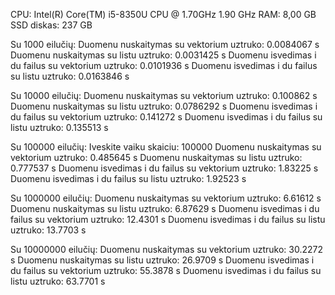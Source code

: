 CPU: Intel(R) Core(TM) i5-8350U CPU @ 1.70GHz   1.90 GHz
RAM: 8,00 GB
SSD diskas: 237 GB

Su 1000 eilučių:
Duomenu nuskaitymas su vektorium uztruko: 0.0084067 s
Duomenu nuskaitymas su listu uztruko: 0.0031425 s
Duomenu isvedimas i du failus su vektorium uztruko: 0.0101936 s
Duomenu isvedimas i du failus su listu uztruko: 0.0163846 s

Su 10000 eilučių:
Duomenu nuskaitymas su vektorium uztruko: 0.100862 s
Duomenu nuskaitymas su listu uztruko: 0.0786292 s
Duomenu isvedimas i du failus su vektorium uztruko: 0.141272 s
Duomenu isvedimas i du failus su listu uztruko: 0.135513 s

Su 100000 eilučių:
Iveskite vaiku skaiciu: 100000
Duomenu nuskaitymas su vektorium uztruko: 0.485645 s
Duomenu nuskaitymas su listu uztruko: 0.777537 s
Duomenu isvedimas i du failus su vektorium uztruko: 1.83225 s
Duomenu isvedimas i du failus su listu uztruko: 1.92523 s

Su 1000000 eilučių:
Duomenu nuskaitymas su vektorium uztruko: 6.61612 s
Duomenu nuskaitymas su listu uztruko: 6.87629 s
Duomenu isvedimas i du failus su vektorium uztruko: 12.4301 s
Duomenu isvedimas i du failus su listu uztruko: 13.7703 s

Su 10000000 eilučių:
Duomenu nuskaitymas su vektorium uztruko: 30.2272 s
Duomenu nuskaitymas su listu uztruko: 26.9709 s
Duomenu isvedimas i du failus su vektorium uztruko: 55.3878 s
Duomenu isvedimas i du failus su listu uztruko: 63.7701 s
